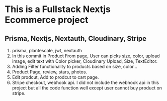 # This is a Fullstack Nextjs Ecommerce project

## Prisma, Nextjs, Nextauth, Cloudinary, Stripe

1. prisma, plantescale, jwt, nextauth
2. In this commit in Product From page, User can picks size, color, upload image, edit  text with Color picker, Cloudinary Upload, Size, TextEditor.
3. Adding Filter functionality to products based on size, color...
4. Product Page, review, stars, photos.
5. Edit prodcut, Add to prodcut to cart page.
6. Stripe checkout, webhook api. I did not include the webhook api in this project but all the code function well except user cannot buy product on stripe.
